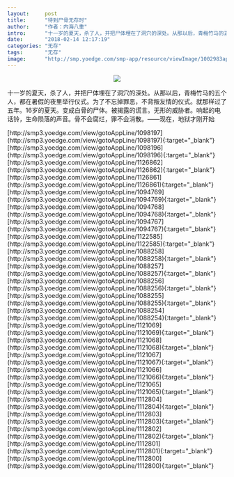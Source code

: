 ```yaml
---
layout:     post
title:      "待到尸骨无存时"
author:     "作者：内海八重"
intro:      "十一岁的夏天，杀了人，并把尸体埋在了洞穴的深处。从那以后，青梅竹马的五个人，都在暑假的夜里举行仪式。为了不忘掉罪恶，不背叛友情的仪式。就那样过了五年。16岁的夏天。变成白骨的尸体。被揭露的谎言。无形的威胁者。响起的电话铃，生命陨落的声音。骨不会腐烂，罪不会消散。——现在，地狱才刚开始"
date:       "2018-02-14 12:17:19"
categories: "无存"
tags:       "无存"
image:      "http://smp.yoedge.com/smp-app/resource/viewImage/1002983appline.png"
---
```

<div style="text-align: center">
<p><img src="http://smp.yoedge.com/smp-app/resource/viewImage/1002983appline.png"/></p>
</div>
<p class="post-meta">
<span>十一岁的夏天，杀了人，并把尸体埋在了洞穴的深处。从那以后，青梅竹马的五个人，都在暑假的夜里举行仪式。为了不忘掉罪恶，不背叛友情的仪式。就那样过了五年。16岁的夏天。变成白骨的尸体。被揭露的谎言。无形的威胁者。响起的电话铃，生命陨落的声音。骨不会腐烂，罪不会消散。——现在，地狱才刚开始</span>
</p>
[http://smp3.yoedge.com/view/gotoAppLine/1098197](http://smp3.yoedge.com/view/gotoAppLine/1098197){:target="_blank"}
[http://smp3.yoedge.com/view/gotoAppLine/1098196](http://smp3.yoedge.com/view/gotoAppLine/1098196){:target="_blank"}
[http://smp3.yoedge.com/view/gotoAppLine/1126862](http://smp3.yoedge.com/view/gotoAppLine/1126862){:target="_blank"}
[http://smp3.yoedge.com/view/gotoAppLine/1126861](http://smp3.yoedge.com/view/gotoAppLine/1126861){:target="_blank"}
[http://smp3.yoedge.com/view/gotoAppLine/1094769](http://smp3.yoedge.com/view/gotoAppLine/1094769){:target="_blank"}
[http://smp3.yoedge.com/view/gotoAppLine/1094768](http://smp3.yoedge.com/view/gotoAppLine/1094768){:target="_blank"}
[http://smp3.yoedge.com/view/gotoAppLine/1094767](http://smp3.yoedge.com/view/gotoAppLine/1094767){:target="_blank"}
[http://smp3.yoedge.com/view/gotoAppLine/1122585](http://smp3.yoedge.com/view/gotoAppLine/1122585){:target="_blank"}
[http://smp3.yoedge.com/view/gotoAppLine/1088258](http://smp3.yoedge.com/view/gotoAppLine/1088258){:target="_blank"}
[http://smp3.yoedge.com/view/gotoAppLine/1088257](http://smp3.yoedge.com/view/gotoAppLine/1088257){:target="_blank"}
[http://smp3.yoedge.com/view/gotoAppLine/1088256](http://smp3.yoedge.com/view/gotoAppLine/1088256){:target="_blank"}
[http://smp3.yoedge.com/view/gotoAppLine/1088255](http://smp3.yoedge.com/view/gotoAppLine/1088255){:target="_blank"}
[http://smp3.yoedge.com/view/gotoAppLine/1088254](http://smp3.yoedge.com/view/gotoAppLine/1088254){:target="_blank"}
[http://smp3.yoedge.com/view/gotoAppLine/1121069](http://smp3.yoedge.com/view/gotoAppLine/1121069){:target="_blank"}
[http://smp3.yoedge.com/view/gotoAppLine/1121068](http://smp3.yoedge.com/view/gotoAppLine/1121068){:target="_blank"}
[http://smp3.yoedge.com/view/gotoAppLine/1121067](http://smp3.yoedge.com/view/gotoAppLine/1121067){:target="_blank"}
[http://smp3.yoedge.com/view/gotoAppLine/1121066](http://smp3.yoedge.com/view/gotoAppLine/1121066){:target="_blank"}
[http://smp3.yoedge.com/view/gotoAppLine/1121065](http://smp3.yoedge.com/view/gotoAppLine/1121065){:target="_blank"}
[http://smp3.yoedge.com/view/gotoAppLine/1112804](http://smp3.yoedge.com/view/gotoAppLine/1112804){:target="_blank"}
[http://smp3.yoedge.com/view/gotoAppLine/1112803](http://smp3.yoedge.com/view/gotoAppLine/1112803){:target="_blank"}
[http://smp3.yoedge.com/view/gotoAppLine/1112802](http://smp3.yoedge.com/view/gotoAppLine/1112802){:target="_blank"}
[http://smp3.yoedge.com/view/gotoAppLine/1112801](http://smp3.yoedge.com/view/gotoAppLine/1112801){:target="_blank"}
[http://smp3.yoedge.com/view/gotoAppLine/1112800](http://smp3.yoedge.com/view/gotoAppLine/1112800){:target="_blank"}


